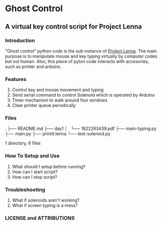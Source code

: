# Ghost Control
## A virtual key control script for Project Lenna

### Introduction
"Ghost control" python code is the sub instance of [Project Lenna](https://www.facebook.com/events/617183741780951/?active_tab=highlights). The main purpose is to manipulate mouse and key typing virtually by computer codes but not human. Also, this piece of pyton code interacts with accesories, such as printer and arduino. 


### Features
1. Control key and mouse movement and typing
2. Send serial command to control Solenoid which is operated by Arduino
3. Timer mechanism to walk around four windows
4. Clear printer queue periodically

### Files
.
├── README.md
├── day1
│   └── 1622263439.pdf
├── main-typing.py
├── main.py
├── printit.lenna
└── test-solenoid.py

1 directory, 6 files


### How To Setup and Use
1. What should I setup before running?
2. How can I start script?
3. How can I stop script?


### Troubleshooting 
1. What if solenoids aren't working?
2. What if screen typing is a mess?

### LICENSE and ATTRIBUTIONS

